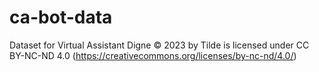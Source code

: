 # ca-bot-data

Dataset for Virtual Assistant Digne © 2023 by Tilde is licensed under CC BY-NC-ND 4.0 (https://creativecommons.org/licenses/by-nc-nd/4.0/)
